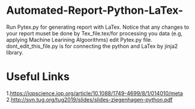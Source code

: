 # Automated-Report-Python-LaTex-
Run Pytex.py for generating report with LaTex. 
Notice that any changes to your report muset be done by Tex_file.tex/for processing you data (e.g, applying Machine Learining Algoorithms) edit Pytex.py file. dont_edit_this_file.py is for connecting the python and LaTex by jinja2 library.



# Useful Links
1.https://iopscience.iop.org/article/10.1088/1749-4699/8/1/014010/meta
2.http://svn.tug.org/tug2019/slides/slides-ziegenhagen-python.pdf

